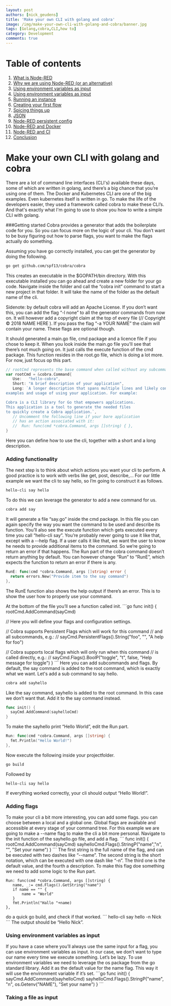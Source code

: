 ```yaml
---
layout: post
authors: [nick_geudens]
title: 'Make your own CLI with golang and cobra'
image: /img/make-your-own-cli-with-golang-and-cobra/banner.jpg
tags: [Golang,cobra,CLI,how to]
category: Development
comments: true
---
```


# Table of contents
1. [What is Node-RED](#what-is-node-red)
2. [Why we are using Node-RED (or an alternative)](#why-we-are-using-node-red-or-an-alternative)
3. [Using environment variables as input](#node-red-to-the-rescue)
4. [Using environment variables as input](#configuration-components)
5. [Running an instance](#running-an-instance)
6. [Creating your first flow](#creating-your-first-flow)
7. [Spicing things up](#spicing-things-up)
8. [JSON](#json)
9. [Node-RED persistent config](#node-red-persistent-config)
10. [Node-RED and Docker](#node-red-and-docker)
11. [Node-RED and CI](#node-red-and-ci)
12. [Conclusion](#conclusion)

# Make your own CLI with golang and cobra

There are a lot of command line interfaces (CLI's) available these days, some of which are written in golang, and there’s a big chance that you’re using one of them. The Docker and Kubernetes CLI are one of the big examples. Even kubernetes itself is written in go. To make the life of the developers easier, they used a framework called cobra to make these CLI’s. And that's exactly what I'm going to use to show you how to write a simple CLI with golang.

###Getting started
Cobra provides a generator that adds the boilerplate code for you. So you can focus more on the logic of your cli. You don’t want to be busy figuring out how to parse flags, you want to make the flags actually do something.

Assuming you have go correctly installed, you can get the generator by doing the following.
```bash
go get github.com/spf13/cobra/cobra
```
This creates an executable in the $GOPATH/bin directory. With this executable installed you can go ahead and create a new folder for your go code. Navigate inside the folder and call the “cobra init” command to start a new project in that folder. It will take the name of the folder as the default name of the cli.

Sidenote: by default cobra will add an Apache License. If you don’t want this, you can add the flag “-l none” to all the generator commands from now on. It will however add a copyright claim at the top of every file (// Copyright © 2018 NAME HERE <EMAIL ADDRESS>). If you pass the flag “-a YOUR NAME” the claim will contain your name. These flags are optional though.

It should generated a main.go file, cmd package and a licence file if you chose to keep it. When you look inside the main.go file you'll see that there’s not much going on. It just calls the execute function of the cmd package. This function resides in the root.go file, which is doing a lot more. For now, just focus op this part.
```go
// rootCmd represents the base command when called without any subcommands
var rootCmd = &cobra.Command{
   Use:   "hello-cobra",
   Short: "A brief description of your application",
   Long: `A longer description that spans multiple lines and likely contains
examples and usage of using your application. For example:

Cobra is a CLI library for Go that empowers applications.
This application is a tool to generate the needed files
to quickly create a Cobra application.`,
   // Uncomment the following line if your bare application
   // has an action associated with it:
   //  Run: func(cmd *cobra.Command, args []string) { },
}
```
Here you can define how to use the cli, together with a short and a long description. 

### Adding functionality
The next step is to think about which actions you want your cli to perform. A good practice is to work with verbs like get, post, describe,… For our little example we want the cli to say hello, so I’m going to construct it as follows.
```bash
hello-cli say hello
```
To do this we can leverage the generator to add a new command for us.
```bash
cobra add say
```
It will generate a file “say.go” inside the cmd package. In this file you can again specify the way you want the command to be used and describe its function. You’ll also see the execute function which gets executed every time you call “hello-cli say”. You’re probably never going to use it like that, except with a --help flag. If a user calls it like that, we want the user to know he needs to provide additional items to the command. So we’re going to return an error if that happens. The Run part of the cobra command doesn’t return anything by default. You can however change “Run” to “RunE”, which expects the function to return an error if there is any.
```go
RunE: func(cmd *cobra.Command, args []string) error {
  return errors.New("Provide item to the say command")
},
```
The RunE function also shows the help output if there’s an error. This is to show the user how to properly use your command.

At the bottom of the file you’ll see a function called init.
´´´go
func init() {
   rootCmd.AddCommand(sayCmd)

   // Here you will define your flags and configuration settings.

   // Cobra supports Persistent Flags which will work for this command
   // and all subcommands, e.g.:
   // sayCmd.PersistentFlags().String("foo", "", "A help for foo")

   // Cobra supports local flags which will only run when this command
   // is called directly, e.g.:
   // sayCmd.Flags().BoolP("toggle", "t", false, "Help message for toggle")
}
´´´
Here you can add subcommands and flags. By default, the say command is added to the root command, which is exactly what we want. Let's add a sub command to say hello.
```bash
cobra add sayhello
```
Like the say command, sayhello is added to the root command. In this case we don’t want that. Add it to the say command instead.
```go
func init() {
  sayCmd.AddCommand(sayhelloCmd)
}
```
To make the sayhello print “Hello World”, edit the Run part.
```go
Run: func(cmd *cobra.Command, args []string) {
  fmt.Println("Hello World!")
},
```
Now execute the following inside your projectfolder.
```bash
go build
```
Followed by
```
hello-cli say hello
```
If everything worked correctly, your cli should output “Hello World!”.

### Adding flags
To make your cli a bit more interesting, you can add some flags. you can choose between a local and a global one. Global flags are available and accessible at every stage of your command tree. For this example we are going to make a --name flag to make the cli a bit more personal. Navigate to the init function of the sayhello.go file, and add a flag.
´´´
func init() {
      rootCmd.AddCommand(sayCmd)
  sayhelloCmd.Flags().StringP("name","n", "", "Set your name")
}
´´´
The first string is the full name of the flag, and can be executed with two dashes like “--name”. The second string is the short notation, which can be executed with one dash like “-n”. The third one is the default value, and the fourth a description. To make this flag doe something we need to add some logic to the Run part.
```
Run: func(cmd *cobra.Command, args []string) {
   name, _:= cmd.Flags().GetString("name")
   if name == "" {
       name = "World"
   }
   fmt.Println("Hallo "+name)
},

```
do a quick go build, and check if that worked.
´´´
hello-cli say hello -n Nick
´´´
The output should be “Hello Nick”. 

### Using environment variables as input
If you have a case where you’ll always use the same input for a flag, you can use environment variables as input. In our case, we don’t want to type our name every time we execute something. Let’s be lazy.
To use environment variables we need to leverage the os package from the go standard library. Add it as the default value for the name flag. This way it will use the environment variable if it’s set.
´´´go
func init() {
    sayCmd.AddCommand(sayhelloCmd)
    sayhelloCmd.Flags().StringP("name", "n", os.Getenv("NAME"), "Set your name")
}
´´´

### Taking a file as input
